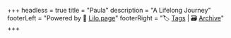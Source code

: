 +++
headless = true
title = "Paula"
description = "A Lifelong Journey"
footerLeft = "Powered by 💜 [Lilo.page](https://www.lilo.page)"
footerRight = "🏷️ [Tags](/tags/) | 🗃️ [Archive](/posts/)"
+++

